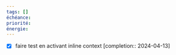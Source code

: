 ```yaml
---
tags: []
échéance: 
priorité: 
énergie: 
---
```

- [X] faire test en activant inline context  [completion:: 2024-04-13]